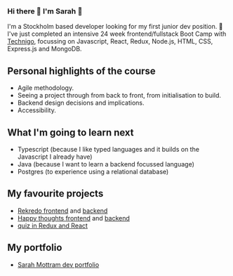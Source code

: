 ### Hi there 👋 I'm Sarah 👋

I'm a Stockholm based developer looking for my first junior dev position. 🥳 I've just completed an intensive 24 week frontend/fullstack Boot Camp with [Technigo](https://github.com/Technigo), focussing on Javascript, React, Redux, Node.js, HTML, CSS, Express.js and MongoDB.

## Personal highlights of the course
- Agile methodology.
- Seeing a project through from back to front, from initialisation to build.
- Backend design decisions and implications.
- Accessibility.

## What I'm going to learn next
- Typescript (because I like typed languages and it builds on the Javascript I already have)
- Java (because I want to learn a backend focussed language)
- Postgres (to experience using a relational database)

## My favourite projects 
- [Rekredo frontend](https://www.rekredo.com/) and [backend](https://rekredo.herokuapp.com/)
- [Happy thoughts frontend](https://sarah-mottram-happy-thoughts.netlify.app/) and [backend](https://sarah-mottram-happy-thoughts.herokuapp.com/)
- [quiz in Redux and React](https://amazing-tiger-trivia.netlify.app/)

## My portfolio
- [Sarah Mottram dev portfolio](https://sarah-mottram-dev-portfolio.netlify.app/)

<!--
**Smelbows/Smelbows** is a ✨ _special_ ✨ repository because its `README.md` (this file) appears on your GitHub profile.

Here are some ideas to get you started:

- 🔭 I’m currently working on ...
- 🌱 I’m currently learning ...
- 👯 I’m looking to collaborate on ...
- 🤔 I’m looking for help with ...
- 💬 Ask me about ...
- 📫 How to reach me: ...
- 😄 Pronouns: ...
- ⚡ Fun fact: ...
-->
